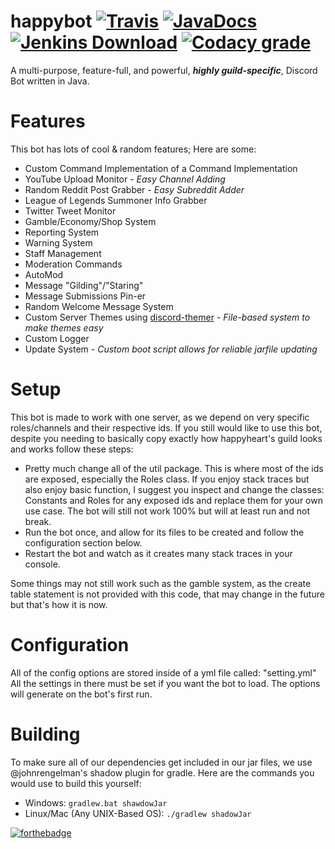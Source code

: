 # happybot [![Travis](https://img.shields.io/travis/JRoy/happybot.svg?style=for-the-badge)](https://travis-ci.org/JRoy/happybot) [![JavaDocs](https://img.shields.io/badge/javadocs-view-brightgreen.svg?style=for-the-badge)](https://jroy.github.io/happybot/javadocs/) [![Jenkins Download](https://img.shields.io/badge/jenkins-download-blue.svg?style=for-the-badge)](http://142.44.162.101:8080/job/happybot//)  [![Codacy grade](https://img.shields.io/codacy/grade/8c61619d7c67461083fc9386bd5b6c87.svg?style=for-the-badge)](https://app.codacy.com/project/JRoy/happybot/dashboard)
A multi-purpose, feature-full, and powerful, ***highly guild-specific***, Discord Bot written in Java.

# Features
This bot has lots of cool & random features; Here are some:
* Custom Command Implementation of a Command Implementation
* YouTube Upload Monitor - *Easy Channel Adding*
* Random Reddit Post Grabber - *Easy Subreddit Adder*
* League of Legends Summoner Info Grabber
* Twitter Tweet Monitor
* Gamble/Economy/Shop System
* Reporting System
* Warning System
* Staff Management
* Moderation Commands
* AutoMod
* Message "Gilding"/"Staring"
* Message Submissions Pin-er
* Random Welcome Message System
* Custom Server Themes using [discord-themer](https://github.com/JRoy/discord-themer) - *File-based system to make themes easy*
* Custom Logger
* Update System - *Custom boot script allows for reliable jarfile updating*

# Setup
This bot is made to work with one server, as we depend on very specific roles/channels and their respective ids.
If you still would like to use this bot, despite you needing to basically copy exactly how happyheart's guild looks and works follow these steps:
* Pretty much change all of the util package. This is where most of the ids are exposed, especially the Roles class. If you enjoy stack traces but also enjoy basic function, I suggest you inspect and change the classes: Constants and Roles for any exposed ids and replace them for your own use case. The bot will still not work 100% but will at least run and not break.
* Run the bot once, and allow for its files to be created and follow the configuration section below.
* Restart the bot and watch as it creates many stack traces in your console.

Some things may not still work such as the gamble system, as the create table statement is not provided with this code, that may change in the future but that's how it is now.

# Configuration
All of the config options are stored inside of a yml file called: "setting.yml" All the settings in there must be set if you want the bot to load. The options will generate on the bot's first run.

# Building
To make sure all of our dependencies get included in our jar files, we use @johnrengelman's shadow plugin for gradle. Here are the commands you would use to build this yourself:

* Windows: ```gradlew.bat shawdowJar```
* Linux/Mac (Any UNIX-Based OS): ```./gradlew shadowJar```

[![forthebadge](http://forthebadge.com/images/badges/built-with-love.svg)]()
